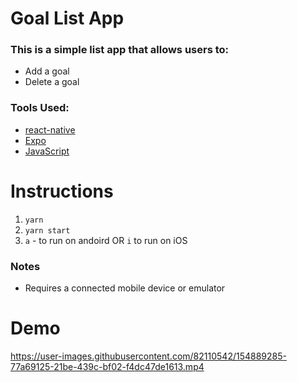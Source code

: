 # Goal List App

### This is a simple list app that allows users to:
- Add a goal
- Delete a goal

### Tools Used:

- [react-native](https://reactnative.dev/)
- [Expo](https://expo.dev/) 
- [JavaScript](https://www.javascript.com/)

# Instructions

1. `yarn`
2. `yarn start`
3. `a` - to run on andoird OR `i` to run on iOS

### Notes

- Requires a connected mobile device or emulator

# Demo

https://user-images.githubusercontent.com/82110542/154889285-77a69125-21be-439c-bf02-f4dc47de1613.mp4

